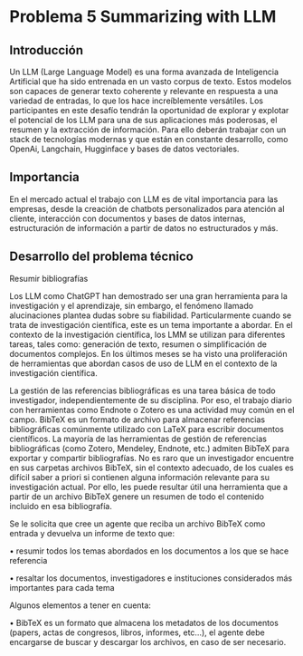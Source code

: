 # Problema 5 Summarizing with LLM

## Introducción

 Un LLM (Large Language Model) es una forma avanzada de Inteligencia Artificial que ha sido entrenada en un vasto corpus de texto. Estos modelos son capaces de generar texto coherente y relevante en respuesta a una variedad de entradas, lo que los hace increíblemente versátiles. Los participantes en este desafío tendrán la oportunidad de explorar y explotar el potencial de los LLM para una de sus aplicaciones más poderosas, el resumen y la extracción de información. Para ello deberán trabajar con un stack de tecnologías modernas y que están en constante desarrollo, como OpenAi, Langchain, Hugginface y bases de datos vectoriales.

## Importancia

 En el mercado actual el trabajo con LLM es de vital importancia para las empresas, desde la creación de chatbots personalizados para atención al cliente, interacción con documentos y bases de datos internas, estructuración de información a partir de datos no estructurados y más.

## Desarrollo del problema técnico

Resumir bibliografías

Los LLM como ChatGPT han demostrado ser una gran herramienta para la investigación y el aprendizaje, sin embargo, el fenómeno llamado alucinaciones plantea dudas sobre su fiabilidad. Particularmente cuando se trata de investigación científica, este es un tema importante a abordar. En el contexto de la investigación científica, los LMM se utilizan para diferentes tareas, tales como: generación de texto, resumen o simplificación de documentos complejos. En los últimos meses se ha visto una proliferación de herramientas que abordan casos de uso de LLM en el contexto de la investigación científica.

La gestión de las referencias bibliográficas es una tarea básica de todo investigador, independientemente de su disciplina. Por eso, el trabajo diario con herramientas como Endnote o Zotero es una actividad muy común en el campo. BibTeX es un formato de archivo para almacenar referencias bibliográficas comúnmente utilizado con LaTeX para escribir documentos científicos. La mayoría de las herramientas de gestión de referencias bibliográficas (como Zotero, Mendeley, Endnote, etc.) admiten BibTeX para exportar y compartir bibliografías.
No es raro que un investigador encuentre en sus carpetas archivos BibTeX, sin el contexto adecuado, de los cuales es difícil saber a priori si contienen alguna información relevante para su investigación actual. Por ello, les puede resultar útil una herramienta que a partir de un archivo BibTeX genere un resumen de todo el contenido incluido en esa bibliografía.

Se le solicita que cree un agente que reciba un archivo BibTeX como entrada y devuelva un informe de texto que:

• resumir todos los temas abordados en los documentos a los que se hace referencia

• resaltar los documentos, investigadores e instituciones considerados más importantes para cada tema

Algunos elementos a tener en cuenta:

• BibTeX es un formato que almacena los metadatos de los documentos (papers, actas de congresos, libros, informes, etc…), el agente debe encargarse de buscar y descargar los archivos, en caso de ser necesario.

